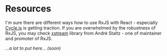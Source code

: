 # Resources

I'm sure there are different ways how to use RxJS with React - especially [Cycle.js](http://cycle.js.org/) is getting traction. If you are overwhelmed by the robustness of RxJS, you may check [xstream](https://github.com/staltz/xstream) library from André Staltz - one of maintainer and promoter of RxJS.

_...a lot to put here... (soon)_
